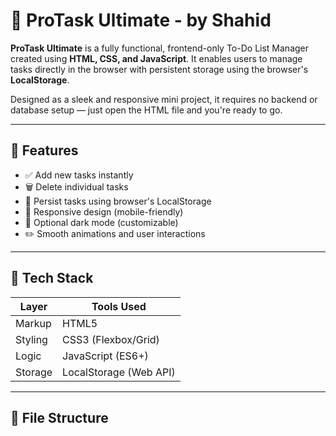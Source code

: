 # 📝 ProTask Ultimate - by Shahid

**ProTask Ultimate** is a fully functional, frontend-only To-Do List Manager created using **HTML, CSS, and JavaScript**. It enables users to manage tasks directly in the browser with persistent storage using the browser's **LocalStorage**.

Designed as a sleek and responsive mini project, it requires no backend or database setup — just open the HTML file and you're ready to go.

---

## 🚀 Features

- ✅ Add new tasks instantly
- 🗑️ Delete individual tasks
- 💾 Persist tasks using browser's LocalStorage
- 📱 Responsive design (mobile-friendly)
- 🌙 Optional dark mode (customizable)
- ✏️ Smooth animations and user interactions

---

## 🧠 Tech Stack

| Layer      | Tools Used       |
|------------|------------------|
| Markup     | HTML5            |
| Styling    | CSS3 (Flexbox/Grid) |
| Logic      | JavaScript (ES6+) |
| Storage    | LocalStorage (Web API) |

---

## 📁 File Structure

